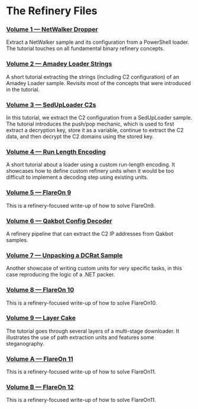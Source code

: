 # The Refinery Files

### [Volume 1 — NetWalker Dropper][0x01]

Extract a NetWalker sample and its configuration from a PowerShell loader.
The tutorial touches on all fundamental binary refinery concepts.

### [Volume 2 — Amadey Loader Strings][0x02]

A short tutorial extracting the strings (including C2 configuration) of an Amadey Loader sample.
Revisits most of the concepts that were introduced in the tutorial.

### [Volume 3 — SedUpLoader C2s][0x03]

In this tutorial, we extract the C2 configuration from a SedUpLoader sample.
The tutorial introduces the push/pop mechanic,
which is used to first extract a decryption key,
store it as a variable,
continue to extract the C2 data,
and then decrypt the C2 domains using the stored key.

### [Volume 4 — Run Length Encoding][0x04]

A short tutorial about a loader using a custom run-length encoding.
It showcases how to define custom refinery units when it would be too difficult to implement a decoding step using existing units.

### [Volume 5 — FlareOn 9][0x05]

This is a refinery-focused write-up of how to solve FlareOn9.

### [Volume 6 — Qakbot Config Decoder][0x06]

A refinery pipeline that can extract the C2 IP addresses from Qakbot samples.

### [Volume 7 — Unpacking a DCRat Sample][0x07]

Another showcase of writing custom units for very specific tasks, in this case reproducing the logic of a .NET packer.

### [Volume 8 — FlareOn 10][0x08]

This is a refinery-focused write-up of how to solve FlareOn10.

### [Volume 9 — Layer Cake][0x09]

The tutorial goes through several layers of a multi-stage downloader.
It illustrates the use of path extraction units and features some steganography.

### [Volume A — FlareOn 11][0x0A]

This is a refinery-focused write-up of how to solve FlareOn11.

### [Volume B — FlareOn 12][0x0B]

This is a refinery-focused write-up of how to solve FlareOn11.


[0x01]: notebooks/tbr-files.v0x01.netwalker.dropper.ipynb
[0x02]: notebooks/tbr-files.v0x02.amadey.loader.ipynb
[0x03]: notebooks/tbr-files.v0x03.seduploader.ipynb
[0x04]: notebooks/tbr-files.v0x04.run.length.encoding.ipynb
[0x05]: notebooks/tbr-files.v0x05.flare.on.9.ipynb
[0x06]: notebooks/tbr-files.v0x06.qakbot.decoder.ipynb
[0x07]: notebooks/tbr-files.v0x07.dc.rat.ipynb
[0x08]: notebooks/tbr-files.v0x08.flare.on.10.ipynb
[0x09]: notebooks/tbr-files.v0x09.exploit.document.ipynb
[0x0A]: notebooks/tbr-files.v0x0a.flare.on.11.ipynb
[0x0B]: notebooks/tbr-files.v0x0a.flare.on.12.ipynb